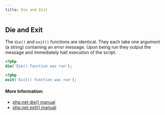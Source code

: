 ```yaml
---
title: Die and Exit
---
```

## Die and Exit

The `die()` and `exit()` functions are identical. They each take one argument (a string) containing an error message. Upon being run they output the message and immediately halt execution of the script.

```PHP
<?php
die('Die() function was run');
```
```PHP
<?php
exit('Exit() function was run');
```

#### More Information:
* <a href="https://secure.php.net/manual/en/function.die.php" rel="nofollow">php.net die() manual</a>
* <a href="https://secure.php.net/manual/en/function.exit.php" rel="nofollow">php.net exit() manual</a>
